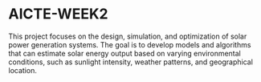 # AICTE-WEEK2
This project focuses on the design, simulation, and optimization of solar power generation systems. The goal is to develop models and algorithms that can estimate solar energy output based on varying environmental conditions, such as sunlight intensity, weather patterns, and geographical location.

